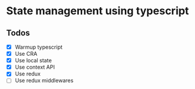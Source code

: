 # State management using typescript

## Todos
- [x] Warmup typescript
- [x] Use CRA
- [x] Use local state
- [x] Use context API
- [x] Use redux
- [ ] Use redux middlewares
